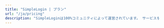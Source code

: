 ```yaml
---
title: "SimpleLogin | プラン"
url: "/ja/pricing"
description: "SimpleLoginは100%コミュニティによって運営されています。 サービスを維持し、新機能を開発するためには、皆様のサポートが不可欠です。"
---
```


